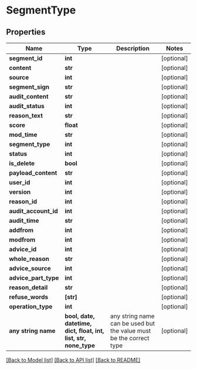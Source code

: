 # SegmentType


## Properties
Name | Type | Description | Notes
------------ | ------------- | ------------- | -------------
**segment_id** | **int** |  | [optional] 
**content** | **str** |  | [optional] 
**source** | **int** |  | [optional] 
**segment_sign** | **str** |  | [optional] 
**audit_content** | **str** |  | [optional] 
**audit_status** | **int** |  | [optional] 
**reason_text** | **str** |  | [optional] 
**score** | **float** |  | [optional] 
**mod_time** | **str** |  | [optional] 
**segment_type** | **int** |  | [optional] 
**status** | **int** |  | [optional] 
**is_delete** | **bool** |  | [optional] 
**payload_content** | **str** |  | [optional] 
**user_id** | **int** |  | [optional] 
**version** | **int** |  | [optional] 
**reason_id** | **int** |  | [optional] 
**audit_account_id** | **int** |  | [optional] 
**audit_time** | **str** |  | [optional] 
**addfrom** | **int** |  | [optional] 
**modfrom** | **int** |  | [optional] 
**advice_id** | **int** |  | [optional] 
**whole_reason** | **str** |  | [optional] 
**advice_source** | **int** |  | [optional] 
**advice_part_type** | **int** |  | [optional] 
**reason_detail** | **str** |  | [optional] 
**refuse_words** | **[str]** |  | [optional] 
**operation_type** | **int** |  | [optional] 
**any string name** | **bool, date, datetime, dict, float, int, list, str, none_type** | any string name can be used but the value must be the correct type | [optional]

[[Back to Model list]](../README.md#documentation-for-models) [[Back to API list]](../README.md#documentation-for-api-endpoints) [[Back to README]](../README.md)


